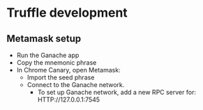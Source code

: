 # Truffle development

## Metamask setup

* Run the Ganache app
* Copy the mnemonic phrase
* In Chrome Canary, open Metamask:
	* Import the seed phrase
	* Connect to the Ganache network.
		* To set up Ganache network, add a new RPC server for: HTTP://127.0.0.1:7545
	

